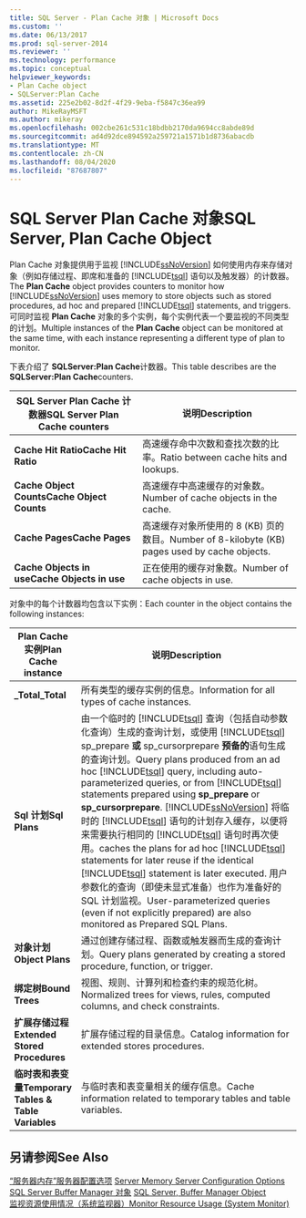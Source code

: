 ```yaml
---
title: SQL Server - Plan Cache 对象 | Microsoft Docs
ms.custom: ''
ms.date: 06/13/2017
ms.prod: sql-server-2014
ms.reviewer: ''
ms.technology: performance
ms.topic: conceptual
helpviewer_keywords:
- Plan Cache object
- SQLServer:Plan Cache
ms.assetid: 225e2b02-8d2f-4f29-9eba-f5847c36ea99
author: MikeRayMSFT
ms.author: mikeray
ms.openlocfilehash: 002cbe261c531c18bdbb2170da9694cc8abde89d
ms.sourcegitcommit: ad4d92dce894592a259721a1571b1d8736abacdb
ms.translationtype: MT
ms.contentlocale: zh-CN
ms.lasthandoff: 08/04/2020
ms.locfileid: "87687807"
---
```

# <a name="sql-server-plan-cache-object"></a><span data-ttu-id="b16fc-102">SQL Server Plan Cache 对象</span><span class="sxs-lookup"><span data-stu-id="b16fc-102">SQL Server, Plan Cache Object</span></span>
  <span data-ttu-id="b16fc-103">Plan Cache 对象提供用于监视 [!INCLUDE[ssNoVersion](../../includes/ssnoversion-md.md)] 如何使用内存来存储对象（例如存储过程、即席和准备的 [!INCLUDE[tsql](../../includes/tsql-md.md)] 语句以及触发器）的计数器。</span><span class="sxs-lookup"><span data-stu-id="b16fc-103">The **Plan Cache** object provides counters to monitor how [!INCLUDE[ssNoVersion](../../includes/ssnoversion-md.md)] uses memory to store objects such as stored procedures, ad hoc and prepared [!INCLUDE[tsql](../../includes/tsql-md.md)] statements, and triggers.</span></span> <span data-ttu-id="b16fc-104">可同时监视 **Plan Cache** 对象的多个实例，每个实例代表一个要监视的不同类型的计划。</span><span class="sxs-lookup"><span data-stu-id="b16fc-104">Multiple instances of the **Plan Cache** object can be monitored at the same time, with each instance representing a different type of plan to monitor.</span></span>  
  
 <span data-ttu-id="b16fc-105">下表介绍了 **SQLServer:Plan Cache**计数器。</span><span class="sxs-lookup"><span data-stu-id="b16fc-105">This table describes are the **SQLServer:Plan Cache**counters.</span></span>  
  
|<span data-ttu-id="b16fc-106">SQL Server Plan Cache 计数器</span><span class="sxs-lookup"><span data-stu-id="b16fc-106">SQL Server Plan Cache counters</span></span>|<span data-ttu-id="b16fc-107">说明</span><span class="sxs-lookup"><span data-stu-id="b16fc-107">Description</span></span>|  
|------------------------------------|-----------------|  
|<span data-ttu-id="b16fc-108">**Cache Hit Ratio**</span><span class="sxs-lookup"><span data-stu-id="b16fc-108">**Cache Hit Ratio**</span></span>|<span data-ttu-id="b16fc-109">高速缓存命中次数和查找次数的比率。</span><span class="sxs-lookup"><span data-stu-id="b16fc-109">Ratio between cache hits and lookups.</span></span>|  
|<span data-ttu-id="b16fc-110">**Cache Object Counts**</span><span class="sxs-lookup"><span data-stu-id="b16fc-110">**Cache Object Counts**</span></span>|<span data-ttu-id="b16fc-111">高速缓存中高速缓存的对象数。</span><span class="sxs-lookup"><span data-stu-id="b16fc-111">Number of cache objects in the cache.</span></span>|  
|<span data-ttu-id="b16fc-112">**Cache Pages**</span><span class="sxs-lookup"><span data-stu-id="b16fc-112">**Cache Pages**</span></span>|<span data-ttu-id="b16fc-113">高速缓存对象所使用的 8 (KB) 页的数目。</span><span class="sxs-lookup"><span data-stu-id="b16fc-113">Number of 8-kilobyte (KB) pages used by cache objects.</span></span>|  
|<span data-ttu-id="b16fc-114">**Cache Objects in use**</span><span class="sxs-lookup"><span data-stu-id="b16fc-114">**Cache Objects in use**</span></span>|<span data-ttu-id="b16fc-115">正在使用的缓存对象数。</span><span class="sxs-lookup"><span data-stu-id="b16fc-115">Number of cache objects in use.</span></span>|  
  
 <span data-ttu-id="b16fc-116">对象中的每个计数器均包含以下实例：</span><span class="sxs-lookup"><span data-stu-id="b16fc-116">Each counter in the object contains the following instances:</span></span>  
  
|<span data-ttu-id="b16fc-117">Plan Cache 实例</span><span class="sxs-lookup"><span data-stu-id="b16fc-117">Plan Cache instance</span></span>|<span data-ttu-id="b16fc-118">说明</span><span class="sxs-lookup"><span data-stu-id="b16fc-118">Description</span></span>|  
|-------------------------|-----------------|  
|<span data-ttu-id="b16fc-119">**_Total**</span><span class="sxs-lookup"><span data-stu-id="b16fc-119">**_Total**</span></span>|<span data-ttu-id="b16fc-120">所有类型的缓存实例的信息。</span><span class="sxs-lookup"><span data-stu-id="b16fc-120">Information for all types of cache instances.</span></span>|  
|<span data-ttu-id="b16fc-121">**Sql 计划**</span><span class="sxs-lookup"><span data-stu-id="b16fc-121">**Sql Plans**</span></span>|<span data-ttu-id="b16fc-122">由一个临时的 [!INCLUDE[tsql](../../includes/tsql-md.md)] 查询（包括自动参数化查询）生成的查询计划，或使用 [!INCLUDE[tsql](../../includes/tsql-md.md)] sp_prepare **或** sp_cursorprepare **预备的**语句生成的查询计划。</span><span class="sxs-lookup"><span data-stu-id="b16fc-122">Query plans produced from an ad hoc [!INCLUDE[tsql](../../includes/tsql-md.md)] query, including auto-parameterized queries, or from [!INCLUDE[tsql](../../includes/tsql-md.md)] statements prepared using **sp_prepare** or **sp_cursorprepare**.</span></span> [!INCLUDE[ssNoVersion](../../includes/ssnoversion-md.md)] <span data-ttu-id="b16fc-123">将临时的 [!INCLUDE[tsql](../../includes/tsql-md.md)] 语句的计划存入缓存，以便将来需要执行相同的 [!INCLUDE[tsql](../../includes/tsql-md.md)] 语句时再次使用。</span><span class="sxs-lookup"><span data-stu-id="b16fc-123">caches the plans for ad hoc [!INCLUDE[tsql](../../includes/tsql-md.md)] statements for later reuse if the identical [!INCLUDE[tsql](../../includes/tsql-md.md)] statement is later executed.</span></span> <span data-ttu-id="b16fc-124">用户参数化的查询（即使未显式准备）也作为准备好的 SQL 计划监视。</span><span class="sxs-lookup"><span data-stu-id="b16fc-124">User-parameterized queries (even if not explicitly prepared) are also monitored as Prepared SQL Plans.</span></span>|  
|<span data-ttu-id="b16fc-125">**对象计划**</span><span class="sxs-lookup"><span data-stu-id="b16fc-125">**Object Plans**</span></span>|<span data-ttu-id="b16fc-126">通过创建存储过程、函数或触发器而生成的查询计划。</span><span class="sxs-lookup"><span data-stu-id="b16fc-126">Query plans generated by creating a stored procedure, function, or trigger.</span></span>|  
|<span data-ttu-id="b16fc-127">**绑定树**</span><span class="sxs-lookup"><span data-stu-id="b16fc-127">**Bound Trees**</span></span>|<span data-ttu-id="b16fc-128">视图、规则、计算列和检查约束的规范化树。</span><span class="sxs-lookup"><span data-stu-id="b16fc-128">Normalized trees for views, rules, computed columns, and check constraints.</span></span>|  
|<span data-ttu-id="b16fc-129">**扩展存储过程**</span><span class="sxs-lookup"><span data-stu-id="b16fc-129">**Extended Stored Procedures**</span></span>|<span data-ttu-id="b16fc-130">扩展存储过程的目录信息。</span><span class="sxs-lookup"><span data-stu-id="b16fc-130">Catalog information for extended stores procedures.</span></span>|  
|<span data-ttu-id="b16fc-131">**临时表和表变量**</span><span class="sxs-lookup"><span data-stu-id="b16fc-131">**Temporary Tables & Table Variables**</span></span>|<span data-ttu-id="b16fc-132">与临时表和表变量相关的缓存信息。</span><span class="sxs-lookup"><span data-stu-id="b16fc-132">Cache information related to temporary tables and table variables.</span></span>|  
  
## <a name="see-also"></a><span data-ttu-id="b16fc-133">另请参阅</span><span class="sxs-lookup"><span data-stu-id="b16fc-133">See Also</span></span>  
 <span data-ttu-id="b16fc-134">[“服务器内存”服务器配置选项](../../database-engine/configure-windows/server-memory-server-configuration-options.md) </span><span class="sxs-lookup"><span data-stu-id="b16fc-134">[Server Memory Server Configuration Options](../../database-engine/configure-windows/server-memory-server-configuration-options.md) </span></span>  
 <span data-ttu-id="b16fc-135">[SQL Server Buffer Manager 对象](sql-server-buffer-manager-object.md) </span><span class="sxs-lookup"><span data-stu-id="b16fc-135">[SQL Server, Buffer Manager Object](sql-server-buffer-manager-object.md) </span></span>  
 [<span data-ttu-id="b16fc-136">监视资源使用情况（系统监视器）</span><span class="sxs-lookup"><span data-stu-id="b16fc-136">Monitor Resource Usage &#40;System Monitor&#41;</span></span>](monitor-resource-usage-system-monitor.md)  
  
  
